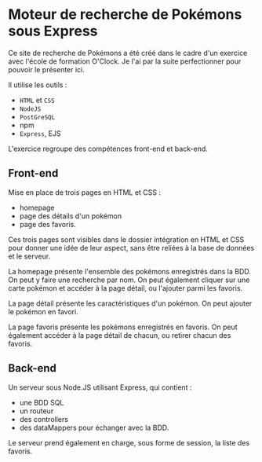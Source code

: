 # Moteur de recherche de Pokémons sous Express

Ce site de recherche de Pokémons a été créé dans le cadre d'un exercice avec l'école de formation O'Clock.
Je l'ai par la suite perfectionner pour pouvoir le présenter ici.

Il utilise les outils :
- `HTML` et `CSS`
- `NodeJS`
- `PostGreSQL`
- npm
- `Express`, EJS

L'exercice regroupe des compétences front-end et back-end.

## Front-end

Mise en place de trois pages en HTML et CSS : 
- homepage
- page des détails d'un pokémon
- page des favoris.

Ces trois pages sont visibles dans le dossier intégration en HTML et CSS pour donner une idée de leur aspect, sans être reliées à la base de données et le serveur.

La homepage présente l'ensemble des pokémons enregistrés dans la BDD. On peut y faire une recherche par nom.
On peut également cliquer sur une carte pokémon et accéder à la page détail, ou l'ajouter parmi les favoris.

La page détail présente les caractéristiques d'un pokémon. On peut ajouter le pokémon en favori.

La page favoris présente les pokémons enregistrés en favoris. On peut également accéder à la page détail de chacun, ou retirer chacun des favoris.

## Back-end

Un serveur sous Node.JS utilisant Express, qui contient :
- une BDD SQL
- un routeur
- des controllers
- des dataMappers pour échanger avec la BDD.
  
Le serveur prend également en charge, sous forme de session, la liste des favoris.
